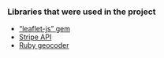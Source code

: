 
### Libraries that were used in the project
 * [“leaflet-js” gem](leafletjs.com)
 * [Stripe API](https://stripe.com/)
 * [Ruby geocoder](http://www.rubygeocoder.com/)
